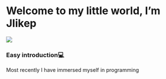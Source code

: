 <h1>Welcome to my little world, I’m JIikep</h1>

<img src="1st.gif"/>

<h3>Easy introduction💻</h2>
Most recently I have immersed myself in programming

<!---
JIikep/JIikep is a ✨ special ✨ repository because its `README.md` (this file) appears on your GitHub profile.
You can click the Preview link to take a look at your changes.
--->
